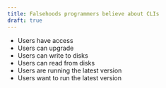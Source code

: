 ```yaml
---
title: Falsehoods programmers believe about CLIs
draft: true
---
```


- Users have access
- Users can upgrade
- Users can write to disks
- Users can read from disks
- Users are running the latest version
- Users want to run the latest version
